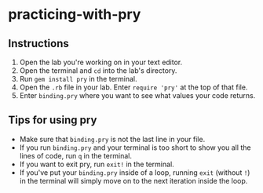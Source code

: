 # practicing-with-pry

## Instructions
1. Open the lab you're working on in your text editor.
2. Open the terminal and `cd` into the lab's directory.
3. Run `gem install pry` in the terminal.
4. Open the `.rb` file in your lab. Enter `require 'pry'` at the top of that file.
5. Enter `binding.pry` where you want to see what values your code returns.

## Tips for using pry
* Make sure that `binding.pry` is not the last line in your file.
* If you run `binding.pry` and your terminal is too short to show you all the lines of code, run `q` in the terminal.
* If you want to exit pry, run `exit!` in the terminal.
* If you've put your `binding.pry` inside of a loop, running `exit` (without `!`) in the terminal will simply move on to the next iteration inside the loop.